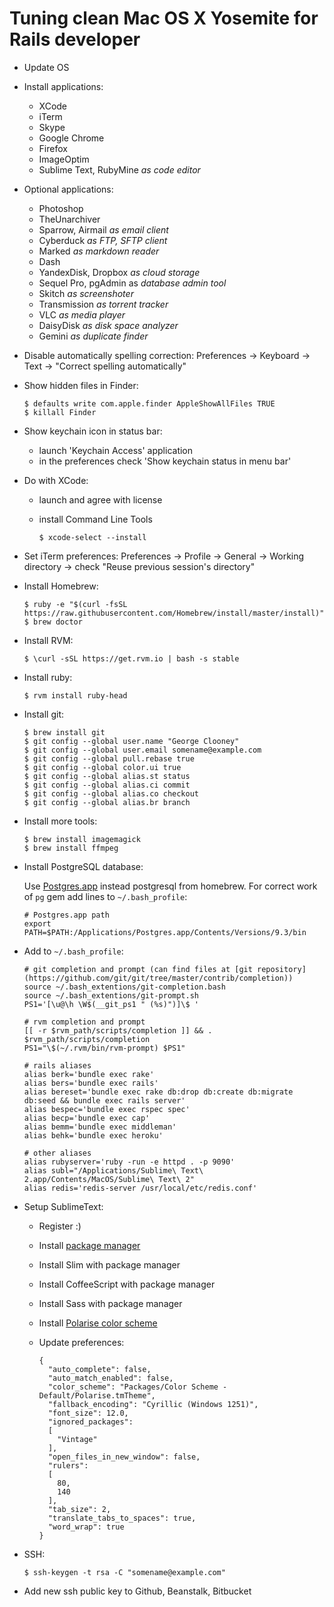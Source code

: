 Tuning clean Mac OS X Yosemite for Rails developer
==================================================

* Update OS

* Install applications:
    - XCode
    - iTerm
    - Skype
    - Google Chrome
    - Firefox
    - ImageOptim
    - Sublime Text, RubyMine *as code editor*

* Optional applications:
    - Photoshop
    - TheUnarchiver
    - Sparrow, Airmail *as email client*
    - Cyberduck *as FTP, SFTP client*
    - Marked *as markdown reader*
    - Dash
    - YandexDisk, Dropbox *as cloud storage*
    - Sequel Pro, pgAdmin as *database admin tool*
    - Skitch *as screenshoter*
    - Transmission *as torrent tracker*
    - VLC *as media player*
    - DaisyDisk *as disk space analyzer*
    - Gemini *as duplicate finder*

* Disable automatically spelling correction: Preferences -> Keyboard -> Text -> "Correct spelling automatically"

* Show hidden files in Finder:

    ```
    $ defaults write com.apple.finder AppleShowAllFiles TRUE
    $ killall Finder
    ```

* Show keychain icon in status bar:
    - launch 'Keychain Access' application
    - in the preferences check 'Show keychain status in menu bar'

* Do with XCode:
    - launch and agree with license
    - install Command Line Tools

        ```
        $ xcode-select --install
        ```

* Set iTerm preferences: Preferences -> Profile -> General -> Working directory -> check "Reuse previous session's directory"

* Install Homebrew:

    ```
    $ ruby -e "$(curl -fsSL https://raw.githubusercontent.com/Homebrew/install/master/install)"
    $ brew doctor
    ```

* Install RVM:

    ```
    $ \curl -sSL https://get.rvm.io | bash -s stable
    ```

* Install ruby:

    ```
    $ rvm install ruby-head
    ```

* Install git:
    ```
    $ brew install git
    $ git config --global user.name "George Clooney"
    $ git config --global user.email somename@example.com
    $ git config --global pull.rebase true
    $ git config --global color.ui true
    $ git config --global alias.st status
    $ git config --global alias.ci commit
    $ git config --global alias.co checkout
    $ git config --global alias.br branch
    ```

* Install more tools:

    ```
    $ brew install imagemagick
    $ brew install ffmpeg
    ```

* Install PostgreSQL database:

    Use [Postgres.app](http://postgresapp.com/) instead postgresql from homebrew.
    For correct work of `pg` gem add lines to `~/.bash_profile`:

    ```
    # Postgres.app path
    export PATH=$PATH:/Applications/Postgres.app/Contents/Versions/9.3/bin
    ```

* Add to `~/.bash_profile`:

    ```
    # git completion and prompt (can find files at [git repository](https://github.com/git/git/tree/master/contrib/completion))
    source ~/.bash_extentions/git-completion.bash
    source ~/.bash_extentions/git-prompt.sh
    PS1='[\u@\h \W$(__git_ps1 " (%s)")]\$ '

    # rvm completion and prompt
    [[ -r $rvm_path/scripts/completion ]] && . $rvm_path/scripts/completion
    PS1="\$(~/.rvm/bin/rvm-prompt) $PS1"

    # rails aliases
    alias berk='bundle exec rake'
    alias bers='bundle exec rails'
    alias bereset='bundle exec rake db:drop db:create db:migrate db:seed && bundle exec rails server'
    alias bespec='bundle exec rspec spec'
    alias becp='bundle exec cap'
    alias bemm='bundle exec middleman'
    alias behk='bundle exec heroku'

    # other aliases
    alias rubyserver='ruby -run -e httpd . -p 9090'
    alias subl="/Applications/Sublime\ Text\ 2.app/Contents/MacOS/Sublime\ Text\ 2"
    alias redis='redis-server /usr/local/etc/redis.conf'
    ```

* Setup SublimeText:
    - Register :)
    - Install [package manager](https://sublime.wbond.net/installation)
    - Install Slim with package manager
    - Install CoffeeScript with package manager
    - Install Sass with package manager
    - Install [Polarise color scheme](https://github.com/dymio/polarise_color_scheme)
    - Update preferences:

        ```
        {
          "auto_complete": false,
          "auto_match_enabled": false,
          "color_scheme": "Packages/Color Scheme - Default/Polarise.tmTheme",
          "fallback_encoding": "Cyrillic (Windows 1251)",
          "font_size": 12.0,
          "ignored_packages":
          [
            "Vintage"
          ],
          "open_files_in_new_window": false,
          "rulers":
          [
            80,
            140
          ],
          "tab_size": 2,
          "translate_tabs_to_spaces": true,
          "word_wrap": true
        }
        ```

* SSH:

    ```
    $ ssh-keygen -t rsa -C "somename@example.com"
    ```

* Add new ssh public key to Github, Beanstalk, Bitbucket
